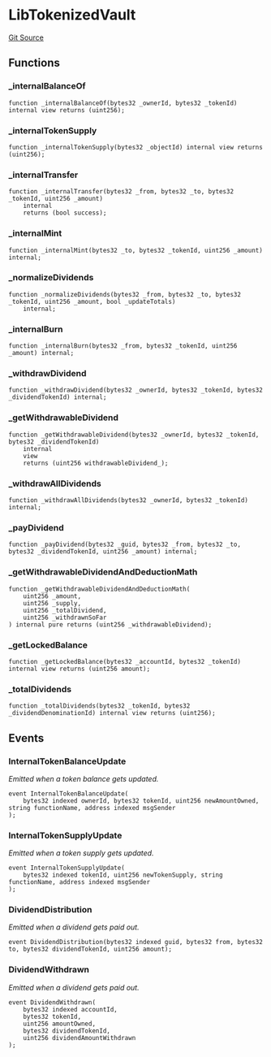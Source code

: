 # LibTokenizedVault
[Git Source](https://github.com/nayms/contracts-v3/blob/08976c385ed293c18988aa46a13c47179dbb0a28/src/libs/LibTokenizedVault.sol)


## Functions
### _internalBalanceOf


```solidity
function _internalBalanceOf(bytes32 _ownerId, bytes32 _tokenId) internal view returns (uint256);
```

### _internalTokenSupply


```solidity
function _internalTokenSupply(bytes32 _objectId) internal view returns (uint256);
```

### _internalTransfer


```solidity
function _internalTransfer(bytes32 _from, bytes32 _to, bytes32 _tokenId, uint256 _amount)
    internal
    returns (bool success);
```

### _internalMint


```solidity
function _internalMint(bytes32 _to, bytes32 _tokenId, uint256 _amount) internal;
```

### _normalizeDividends


```solidity
function _normalizeDividends(bytes32 _from, bytes32 _to, bytes32 _tokenId, uint256 _amount, bool _updateTotals)
    internal;
```

### _internalBurn


```solidity
function _internalBurn(bytes32 _from, bytes32 _tokenId, uint256 _amount) internal;
```

### _withdrawDividend


```solidity
function _withdrawDividend(bytes32 _ownerId, bytes32 _tokenId, bytes32 _dividendTokenId) internal;
```

### _getWithdrawableDividend


```solidity
function _getWithdrawableDividend(bytes32 _ownerId, bytes32 _tokenId, bytes32 _dividendTokenId)
    internal
    view
    returns (uint256 withdrawableDividend_);
```

### _withdrawAllDividends


```solidity
function _withdrawAllDividends(bytes32 _ownerId, bytes32 _tokenId) internal;
```

### _payDividend


```solidity
function _payDividend(bytes32 _guid, bytes32 _from, bytes32 _to, bytes32 _dividendTokenId, uint256 _amount) internal;
```

### _getWithdrawableDividendAndDeductionMath


```solidity
function _getWithdrawableDividendAndDeductionMath(
    uint256 _amount,
    uint256 _supply,
    uint256 _totalDividend,
    uint256 _withdrawnSoFar
) internal pure returns (uint256 _withdrawableDividend);
```

### _getLockedBalance


```solidity
function _getLockedBalance(bytes32 _accountId, bytes32 _tokenId) internal view returns (uint256 amount);
```

### _totalDividends


```solidity
function _totalDividends(bytes32 _tokenId, bytes32 _dividendDenominationId) internal view returns (uint256);
```

## Events
### InternalTokenBalanceUpdate
*Emitted when a token balance gets updated.*


```solidity
event InternalTokenBalanceUpdate(
    bytes32 indexed ownerId, bytes32 tokenId, uint256 newAmountOwned, string functionName, address indexed msgSender
);
```

### InternalTokenSupplyUpdate
*Emitted when a token supply gets updated.*


```solidity
event InternalTokenSupplyUpdate(
    bytes32 indexed tokenId, uint256 newTokenSupply, string functionName, address indexed msgSender
);
```

### DividendDistribution
*Emitted when a dividend gets paid out.*


```solidity
event DividendDistribution(bytes32 indexed guid, bytes32 from, bytes32 to, bytes32 dividendTokenId, uint256 amount);
```

### DividendWithdrawn
*Emitted when a dividend gets paid out.*


```solidity
event DividendWithdrawn(
    bytes32 indexed accountId,
    bytes32 tokenId,
    uint256 amountOwned,
    bytes32 dividendTokenId,
    uint256 dividendAmountWithdrawn
);
```

